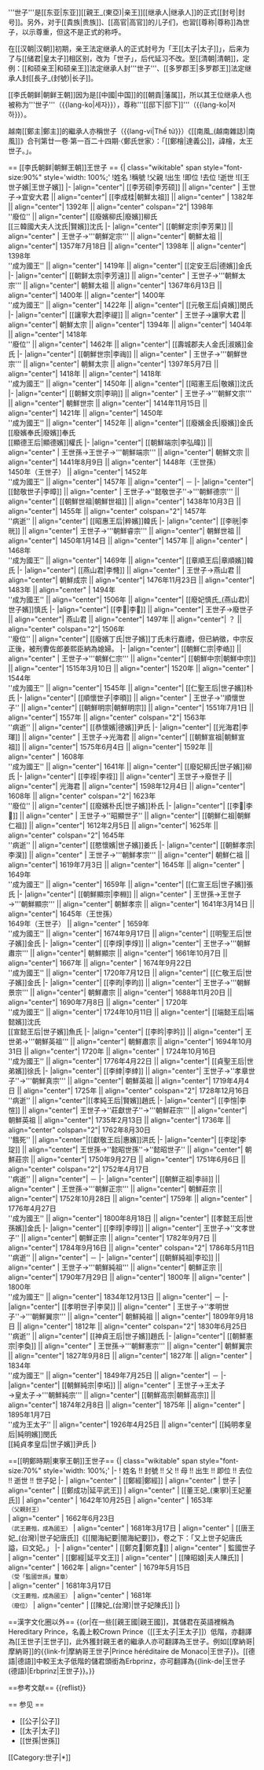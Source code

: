 '''世子'''是[[东亚|东亚]][[親王_(東亞)|亲王]][[继承人|继承人]]的正式[[封号|封号]]。另外，对于[[貴族|贵族]]、[[高官|高官]]的儿子们，也習[[尊称|尊称]]為世子，以示尊重，但这不是正式的称呼。

在[[汉朝|汉朝]]初期，亲王法定继承人的正式封号为「王[[太子|太子]]」，后来为了与[[储君|皇太子]]相区别，改为「世子」，后代延习不改。至[[清朝|清朝]]，定例：[[和硕亲王|和硕亲王]]法定继承人封'''世子'''、[[多罗郡王|多罗郡王]]法定继承人封[[長子_(封號)|长子]]。

[[李氏朝鲜|朝鲜王朝]]因为是[[中國|中国]]的[[朝貢|藩属]]，所以其王位继承人也被称为'''世子'''（{{lang-ko|세자}}），尊称'''[[邸下|邸下]]'''（{{lang-ko|저하}}）。

越南[[鄭主|鄭主]]的繼承人亦稱世子（{{lang-vi|Thế tử}}）<ref>《[[南風_(越南雜誌)|南風]]》合刊第廿一卷·第一百二十四期·〈鄭氏世家〉：「[[鄭檜|達義公]]，諱檜，太王世子。」</ref>。

== [[李氏朝鲜|朝鮮王朝]]王世子 ==
{| class="wikitable" span style="font-size:90%" style='width: 100%;'
!姓名
!稱號
!父親
!出生
!即位
!去位
!逝世
![[王世子嬪|王世子嬪]]
|-
|align="center"| [[李芳硕|李芳硕]] || align="center" | 王世子→宜安大君 || align="center"| [[李成桂|朝鮮太祖]] || align="center" | 1382年 || align="center"| 1392年 || align="center" colspan="2"| 1398年<br />''廢位'' || align="center"| [[廢嬪柳氏|廢嬪]]柳氏<br>[[三韓國大夫人沈氏|賢嬪]]沈氏
|-
|align="center"| [[朝鮮定宗|李芳果]] || align="center" | 王世子→'''朝鮮定宗''' || align="center"| 朝鮮太祖 || align="center"| 1357年7月18日 || align="center"| 1398年 || align="center"| 1398年<br />''成为國王'' || align="center"| 1419年 || align="center"| [[定安王后|德嬪]]金氏
|-
|align="center"| [[朝鲜太宗|李芳遠]] || align="center" | 王世子→'''朝鮮太宗''' || align="center"| 朝鮮太祖 || align="center"| 1367年6月13日 || align="center"| 1400年 || align="center"| 1400年<br />''成为國王'' || align="center"| 1422年 || align="center"| [[元敬王后|貞嬪]]閔氏
|-
|align="center"| [[讓寧大君|李禔]] || align="center" | 王世子→讓寧大君 || align="center"| 朝鮮太宗 || align="center"| 1394年 || align="center"| 1404年 || align="center"| 1418年<br />''廢位'' || align="center"| 1462年 || align="center"| [[壽城郡夫人金氏|淑嬪]]金氏
|-
|align="center"| [[朝鮮世宗|李祹]] || align="center" | 王世子→'''朝鮮世宗''' || align="center"| 朝鮮太宗 || align="center"| 1397年5月7日 || align="center"| 1418年 || align="center"| 1418年<br />''成为國王'' || align="center"| 1450年 || align="center"| [[昭憲王后|敬嬪]]沈氏
|-
|align="center"| [[朝鮮文宗|李珦]] || align="center" | 王世子→'''朝鮮文宗''' || align="center"| 朝鮮世宗 || align="center"| 1414年11月15日 || align="center"| 1421年 || align="center"| 1450年<br />''成为國王'' || align="center"| 1452年 || align="center"| [[廢嬪金氏|廢嬪]]金氏<br>[[廢嬪奉氏|廢嬪]]奉氏<br>[[顯德王后|顯德嬪]]權氏
|-
|align="center"| [[朝鮮端宗|李弘暐]] || align="center" | 王世孫→王世子→'''朝鮮端宗''' || align="center"| 朝鮮文宗 || align="center"| 1441年8月9日 || align="center"| 1448年（王世孫）<br/>1450年（王世子） || align="center"| 1452年<br />''成为國王'' || align="center"| 1457年 || align="center"| －
|-
|align="center"| [[懿敬世子|李暲]] || align="center" | 王世子→''懿敬世子''→'''朝鮮德宗''' || align="center"| [[朝鮮世祖|朝鮮世祖]] || align="center"| 1438年10月3日 || align="center"| 1455年 || align="center" colspan="2"| 1457年<br>''病逝'' || align="center"| [[昭惠王后|粹嬪]]韓氏
|-
|align="center"| [[李晄|李晄]] || align="center"| 王世子→'''朝鮮睿宗''' || align="center"| 朝鮮世祖 || align="center"| 1450年1月14日 || align="center"| 1457年 || align="center" | 1468年<br />''成为國王'' || align="center"| 1469年 || align="center"| [[章順王后|章順嬪]]韓氏
|-
|align="center"| [[燕山君|李㦕]] || align="center" | 王世子→燕山君 || align="center"| 朝鮮成宗 || align="center"| 1476年11月23日 || align="center"| 1483年 || align="center" | 1494年<br />''成为國王'' || align="center"| 1506年 || align="center"| [[廢妃慎氏_(燕山君)|世子嬪]]慎氏
|-
|align="center"| [[李𩔇|李𩔇]] || align="center"| 王世子→廢世子 || align="center"| 燕山君 || align="center"| 1497年 || align="center"| ？ || align="center" colspan="2"| 1506年<br />''廢位'' || align="center"| [[廢嬪丁氏|世子嬪]]丁氏<ref>未行嘉禮，但已納徵，中宗反正後，被刑曹佐郎姜熙臣納為媳婦。</ref>
|-
|align="center"| [[朝鮮仁宗|李峼]] || align="center" | 王世子→'''朝鮮仁宗''' || align="center"| [[朝鮮中宗|朝鮮中宗]] || align="center"| 1515年3月10日 || align="center"| 1520年 || align="center" | 1544年<br />''成为國王'' || align="center"| 1545年 || align="center"| [[仁聖王后|世子嬪]]朴氏
|-
|align="center"| [[順懷世子|李暊]] || align="center" | 王世子→''順懷世子'' || align="center"| [[朝鮮明宗|朝鮮明宗]] || align="center"| 1551年7月1日 || align="center"| 1557年 || align="center" colspan="2"| 1563年<br>''病逝'' || align="center"| [[恭懷嬪|德嬪]]尹氏
|-
|align="center"| [[光海君|李琿]] || align="center" | 王世子→光海君 || align="center"| [[朝鮮宣祖|朝鮮宣祖]] || align="center"| 1575年6月4日 || align="center"| 1592年 || align="center" | 1608年<br />''成为國王'' || align="center"| 1641年 || align="center"| [[廢妃柳氏|世子嬪]]柳氏
|-
|align="center"| [[李祬|李祬]] || align="center"| 王世子→廢世子 || align="center"| 光海君 || align="center"| 1598年12月4日 || align="center"| 1608年 || align="center" colspan="2"| 1623年<br />''廢位'' || align="center"| [[廢嬪朴氏|世子嬪]]朴氏
|-
|align="center"| [[李𣳫|李𣳫]] || align="center" | 王世子→''昭顯世子'' || align="center"| [[朝鮮仁祖|朝鮮仁祖]] || align="center"| 1612年2月5日 || align="center"| 1625年 || align="center" colspan="2"| 1645年<br>''病逝'' || align="center"| [[愍懷嬪|世子嬪]]姜氏
|-
|align="center"| [[朝鮮孝宗|李淏]] || align="center" | 王世子→'''朝鮮孝宗''' || align="center"| 朝鮮仁祖 || align="center"| 1619年7月3日 || align="center"| 1645年 || align="center" | 1649年<br />''成为國王'' || align="center"| 1659年 || align="center"| [[仁宣王后|世子嬪]]張氏
|-
|align="center"| [[朝鮮顯宗|李棩]] || align="center" | 王世孫→王世子→'''朝鮮顯宗''' || align="center"| 朝鮮孝宗 || align="center"| 1641年3月14日 || align="center"| 1645年（王世孫）<br/>1649年（王世子） || align="center" | 1659年<br />''成为國王'' || align="center"| 1674年9月17日 || align="center"| [[明聖王后|世子嬪]]金氏
|-
|align="center"| [[李焞|李焞]] || align="center"| 王世子→'''朝鮮肅宗''' || align="center"| 朝鮮顯宗 || align="center"| 1661年10月7日 || align="center"| 1667年 || align="center" | 1674年9月22日<br />''成为國王'' || align="center"| 1720年7月12日 || align="center"| [[仁敬王后|世子嬪]]金氏
|-
|align="center"| [[李昀|李昀]] || align="center"| 王世子→'''朝鮮景宗''' || align="center"| 朝鮮肅宗 || align="center"| 1688年11月20日 || align="center"| 1690年7月8日 || align="center" | 1720年<br />''成为國王'' || align="center"| 1724年10月11日 || align="center"| [[端懿王后|端懿嬪]]沈氏<br>[[宣懿王后|世子嬪]]魚氏
|-
|align="center"| [[李昑|李昑]] || align="center"| 王世弟→'''朝鮮英祖''' || align="center"| 朝鮮肅宗 || align="center"| 1694年10月31日 || align="center"| 1720年 || align="center" | 1724年10月16日<br />''成为國王'' || align="center"| 1776年4月22日 || align="center"| [[貞聖王后|世弟嬪]]徐氏
|-
|align="center"| [[李緈|李緈]] || align="center"| 王世子→''孝章世子''→'''朝鮮真宗''' || align="center"| 朝鮮英祖 || align="center"| 1719年4月4日 || align="center"| 1725年 || align="center" colspan="2"| 1728年12月16日<br>''病逝'' || align="center"|[[孝純王后|賢嬪]]趙氏
|-
|align="center"| [[李愃|李愃]] || align="center"| 王世子→''莊獻世子''→'''朝鮮莊宗''' || align="center"| 朝鮮英祖 || align="center"| 1735年2月13日 || align="center"| 1736年 || align="center" colspan="2"| 1762年8月30日<br>''餓死'' || align="center"|[[獻敬王后|惠嬪]]洪氏
|-
|align="center"| [[李琔|李琔]] || align="center"| 王世孫→''懿昭世孫''→''懿昭世子'' || align="center"| 朝鮮莊宗 || align="center"| 1750年9月27日 || align="center"| 1751年6月6日 || align="center" colspan="2"| 1752年4月17日<br>''病逝'' || align="center"| －
|-
|align="center"| [[朝鮮正祖|李祘]] || align="center" | 王世孫→'''朝鮮正宗''' || align="center"| 朝鮮莊宗 || align="center"| 1752年10月28日 || align="center"| 1759年 || align="center" | 1776年4月27日<br />''成为國王'' || align="center"| 1800年8月18日 || align="center"| [[孝懿王后|世孫嬪]]金氏
|-
|align="center"| [[李㬀|李㬀]] || align="center"| 王世子→''文孝世子'' || align="center"| 朝鮮正宗 || align="center"| 1782年9月7日 || align="center"| 1784年9月16日 || align="center" colspan="2"| 1786年5月11日<br>''病逝'' || align="center"| －
|-
|align="center"| [[朝鮮純祖|李玜]] || align="center" | 王世子→'''朝鮮純祖''' || align="center"| 朝鮮正宗 || align="center"| 1790年7月29日 || align="center"| 1800年 || align="center" | 1800年<br />''成为國王'' || align="center"| 1834年12月13日 || align="center"| －
|-
|align="center"| [[孝明世子|李旲]] || align="center" | 王世子→''孝明世子''→'''朝鮮翼宗''' || align="center"| 朝鮮純祖 || align="center"| 1809年9月18日 || align="center"| 1812年 || align="center" colspan="2"| 1830年6月25日<br>''病逝'' || align="center"| [[神貞王后|世子嬪]]趙氏
|-
|align="center"| [[朝鮮憲宗|李奐]] || align="center" | 王世孫→'''朝鮮憲宗''' || align="center"| 朝鮮翼宗 || align="center"| 1827年9月8日 || align="center"| 1827年 || align="center" | 1834年<br />''成为國王'' || align="center"| 1849年7月25日 || align="center"| －
|-
|align="center"| [[朝鮮純宗|李坧]] || align="center" | 王世子→王太子<br>→皇太子→'''朝鮮純宗''' || align="center"| [[朝鮮高宗|朝鮮高宗]] || align="center"| 1874年2月8日 || align="center"| 1875年 || align="center" | 1895年1月7日<br />''成为王太子'' || align="center"| 1926年4月25日 || align="center"| [[純明孝皇后|純明嬪]]閔氏<br>[[純貞孝皇后|世子嬪]]尹氏
|}

==[[明鄭時期|東寧王朝]]王世子==
{| class="wikitable" span style="font-size:70%" style='width: 100%;'
|-
! 姓名 !! 封號 !! 父 !! 母 !! 出生 !! 即位 !! 去位 !! 逝世 !! 世子妃
|-
| align="center" | [[鄭經|鄭經]] 
| align="center" | 世子
| align="center" | [[鄭成功|延平武王]]
| align="center" | [[董王妃_(東寧)|王妃董氏]]
| align="center" | 1642年10月25日 
| align="center" | 1653年<br /><small>（父親封王）</small>  
| align="center" | 1662年6月23日<br /><small>（武王薨殂，成為國王）</small> 
| align="center" | 1681年3月17日 
| align="center" | [[唐王妃_(台灣)|世子妃唐氏]]<ref>《[[閩海紀要|閩海紀要]]》，卷之下：「又上世子妃唐氏謚，曰文妃。」</ref> 
|-
| align="center" | [[鄭克𡒉|鄭克𡒉]] 
| align="center" | 監國世子
| align="center" | [[鄭經|延平文王]]
| align="center" | [[陳昭娘|夫人陳氏]] 
| align="center" | 1662年 
| align="center" | 1679年5月15日<br /><small>（受「監國世孫」璽章）</small>   
| align="center" | 1681年3月17日<br /><small>（文王薨殂，成為國王）</small> 
| align="center" | 1681年<br /><small>（廢位）</small> 
| align="center" | [[陳妃_(台灣)|世子妃陳氏]]
|}

==漢字文化圈以外==
{{or|在一些[[親王國|親王國]]，其儲君在英語裡稱為Hereditary Prince，名義上較Crown Prince（[[王太子|王太子]]）低階，亦翻譯為[[王世子|王世子]]，此外獲封親王者的繼承人亦可翻譯為王世子。例如[[摩納哥|摩納哥]]的{{link-fr|摩納哥王世子|Prince héréditaire de Monaco|王世子}}。[[德語|德語]]中較王太子低階的儲君頭銜為Erbprinz，亦可翻譯為{{link-de|王世子 (德語)|Erbprinz|王世子}}。}}

==参考文献==
{{reflist}}

== 参见 ==
* [[公子|公子]]
* [[太子|太子]]
* [[世孫|世孫]]

[[Category:世子|*]]